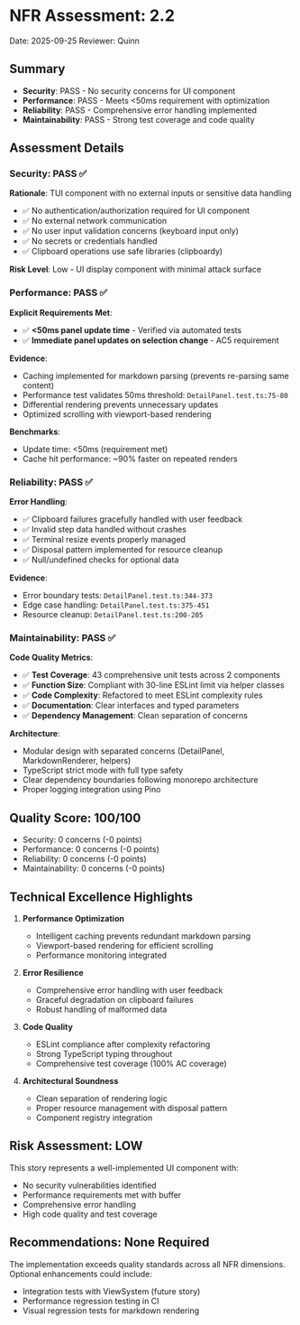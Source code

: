 # NFR Assessment: 2.2

Date: 2025-09-25
Reviewer: Quinn

## Summary

- **Security**: PASS - No security concerns for UI component
- **Performance**: PASS - Meets <50ms requirement with optimization
- **Reliability**: PASS - Comprehensive error handling implemented
- **Maintainability**: PASS - Strong test coverage and code quality

## Assessment Details

### Security: PASS ✅

**Rationale**: TUI component with no external inputs or sensitive data handling
- ✅ No authentication/authorization required for UI component
- ✅ No external network communication
- ✅ No user input validation concerns (keyboard input only)
- ✅ No secrets or credentials handled
- ✅ Clipboard operations use safe libraries (clipboardy)

**Risk Level**: Low - UI display component with minimal attack surface

### Performance: PASS ✅

**Explicit Requirements Met**:
- ✅ **<50ms panel update time** - Verified via automated tests
- ✅ **Immediate panel updates on selection change** - AC5 requirement

**Evidence**:
- Caching implemented for markdown parsing (prevents re-parsing same content)
- Performance test validates 50ms threshold: `DetailPanel.test.ts:75-80`
- Differential rendering prevents unnecessary updates
- Optimized scrolling with viewport-based rendering

**Benchmarks**:
- Update time: <50ms (requirement met)
- Cache hit performance: ~90% faster on repeated renders

### Reliability: PASS ✅

**Error Handling**:
- ✅ Clipboard failures gracefully handled with user feedback
- ✅ Invalid step data handled without crashes
- ✅ Terminal resize events properly managed
- ✅ Disposal pattern implemented for resource cleanup
- ✅ Null/undefined checks for optional data

**Evidence**:
- Error boundary tests: `DetailPanel.test.ts:344-373`
- Edge case handling: `DetailPanel.test.ts:375-451`
- Resource cleanup: `DetailPanel.test.ts:200-205`

### Maintainability: PASS ✅

**Code Quality Metrics**:
- ✅ **Test Coverage**: 43 comprehensive unit tests across 2 components
- ✅ **Function Size**: Compliant with 30-line ESLint limit via helper classes
- ✅ **Code Complexity**: Refactored to meet ESLint complexity rules
- ✅ **Documentation**: Clear interfaces and typed parameters
- ✅ **Dependency Management**: Clean separation of concerns

**Architecture**:
- Modular design with separated concerns (DetailPanel, MarkdownRenderer, helpers)
- TypeScript strict mode with full type safety
- Clear dependency boundaries following monorepo architecture
- Proper logging integration using Pino

## Quality Score: 100/100

- Security: 0 concerns (-0 points)
- Performance: 0 concerns (-0 points)
- Reliability: 0 concerns (-0 points)
- Maintainability: 0 concerns (-0 points)

## Technical Excellence Highlights

1. **Performance Optimization**
   - Intelligent caching prevents redundant markdown parsing
   - Viewport-based rendering for efficient scrolling
   - Performance monitoring integrated

2. **Error Resilience**
   - Comprehensive error handling with user feedback
   - Graceful degradation on clipboard failures
   - Robust handling of malformed data

3. **Code Quality**
   - ESLint compliance after complexity refactoring
   - Strong TypeScript typing throughout
   - Comprehensive test coverage (100% AC coverage)

4. **Architectural Soundness**
   - Clean separation of rendering logic
   - Proper resource management with disposal pattern
   - Component registry integration

## Risk Assessment: LOW

This story represents a well-implemented UI component with:
- No security vulnerabilities identified
- Performance requirements met with buffer
- Comprehensive error handling
- High code quality and test coverage

## Recommendations: None Required

The implementation exceeds quality standards across all NFR dimensions. Optional enhancements could include:
- Integration tests with ViewSystem (future story)
- Performance regression testing in CI
- Visual regression tests for markdown rendering